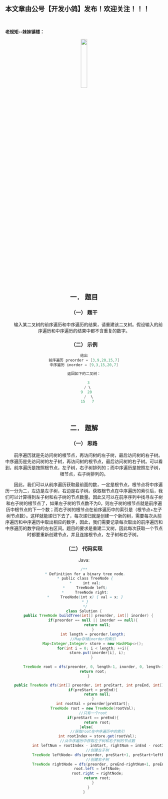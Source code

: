 ﻿## 本文章由公号【开发小鸽】发布！欢迎关注！！！
<br>

**老规矩--妹妹镇楼：**
<center>
<img src="https://img-blog.csdnimg.cn/20200721223424816.JPG"   width="20%">

## 一．	题目
### （一）	题干

&nbsp;  &nbsp;  &nbsp;  &nbsp;输入某二叉树的前序遍历和中序遍历的结果，请重建该二叉树。假设输入的前序遍历和中序遍历的结果中都不含重复的数字。
<br>


### （二）	示例

```cpp
给出
前序遍历 preorder = [3,9,20,15,7]
中序遍历 inorder = [9,3,15,20,7]

返回如下的二叉树：

    3
   / \
  9  20
    /  \
   15   7
```

<br>



## 二．	题解
### （一）	思路
&nbsp;  &nbsp;  &nbsp;  &nbsp;前序遍历就是先访问树的根节点，再访问树的左子树，最后访问树的右子树。中序遍历是先访问树的左子树，再访问树的根节点，最后访问树的右子树。可以看到，前序遍历是按照根节点，左子树，右子树排列的；而中序遍历是按照左子树，根节点，右子树排列的。

&nbsp;  &nbsp;  &nbsp;  &nbsp;因此，我们可以从前序遍历获取最前面的数，一定是根节点，根节点将中序遍历一分为二，左边是左子树，右边是右子树。获取根节点在中序遍历的索引后，我们可以计算得到左子树和右子树的节点数量。因此又可以在前序序列中找寻左子树和右子树的根节点了，如果左子树的节点数不为0，则左子树的根节点就是前序遍历中根节点的下一个数；而右子树的根节点在前序遍历中的索引是（根节点+左子树节点数）。这样就能递归下去了，每次递归就是创建一个新的树，需要每次从前序遍历和中序遍历中取出相应的数字，因此，我们需要记录每次取出的前序遍历和中序遍历的数字段的左右区间。题目的要求是重建二叉树，因此每次获取一个节点时都要重新创建节点，并且连接根节点，左子树和右子树。
<br>



### （二）	代码实现

Java:

```java
/**
 * Definition for a binary tree node.
 * public class TreeNode {
 *     int val;
 *     TreeNode left;
 *     TreeNode right;
 *     TreeNode(int x) { val = x; }
 * }
 */
class Solution {
    public TreeNode buildTree(int[] preorder, int[] inorder) {
        if(preorder == null || inorder == null){
            return null;
        }
        int length = preorder.length;
        //Map存储inorder的索引
        Map<Integer,Integer> store = new HashMap<>();
        for(int i = 0; i < length; ++i){
            store.put(inorder[i], i);
        } 
        
        TreeNode root = dfs(preorder, 0, length-1, inorder, 0, length-1 , store);
        return root;
    }

    public TreeNode dfs(int[] preorder, int preStart, int preEnd, int[] inorder, int inStart, int inEnd, Map<Integer,Integer> store)    {
        if(preStart > preEnd){
            return null;
        }
        int rootVal = preorder[preStart];
        TreeNode root = new TreeNode(rootVal);
        //只有一个root
        if(preStart == preEnd){
            return root;
        }else{      
            //获取root在中序遍历中的索引
            int rootIndex = store.get(rootVal);
            //从中序遍历中获取左子树和右子树的节点数
            int leftNum = rootIndex - inStart, rightNum = inEnd - rootIndex;
            //创建左子树
            TreeNode leftNode= dfs(preorder, preStart+1, preStart+leftNum,  inorder, inStart, rootIndex-1, store);
            //创建右子树
            TreeNode rightNode = dfs(preorder, preEnd-rightNum+1, preEnd, inorder, rootIndex+1, inEnd, store);
            root.left = leftNode;
            root.right = rightNode;
            return root;
        }
    }
}
```


